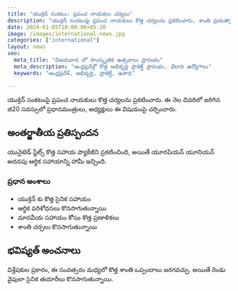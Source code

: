 ```yaml
---
title: "యుక్రెన్ సంకటం: ప్రపంచ నాయకుల చర్యలు"
description: "యుక్రెన్ సంకటంపై ప్రపంచ నాయకులు కొత్త చర్యలను ప్రకటించారు, శాంతి ప్రయత్నాలు కొనసాగుతున్నాయి."
date: 2024-01-05T10:00:00+05:30
image: /images/international-news.jpg
categories: ["international"]
layout: news
seo:
  meta_title: "విజయవాడ లో సాంస్కృతిక ఉత్సవాలు ప్రారంభం"
  meta_description: "ఆంధ్రప్రదేశ్లో కొత్త అభివృద్ధి ప్రాజెక్ట్ ప్రారంభం, వేలాది ఉద్యోగాలు"
  keywords: "ఆంధ్రప్రదేశ్, అభివృద్ధి, ప్రాజెక్ట్, ఉపాధి"

---
```


యుక్రెన్ సంకటంపై ప్రపంచ నాయకులు కొత్త చర్యలను ప్రకటించారు. ఈ నెల చివరిలో జరిగిన జి20 సదస్సులో ప్రధానమంత్రులు, అధ్యక్షులు ఈ విషయంపై చర్చించారు.

## అంతర్జాతీయ ప్రతిస్పందన

యునైటెడ్ స్టేట్స్ కొత్త సహాయ ప్యాకేజీని ప్రకటించింది, అయితే యూరపియన్ యూనియన్ అదనపు ఆర్థిక సహాయాన్ని హామీ ఇచ్చింది.

### ప్రధాన అంశాలు

* యుక్రెన్ కు కొత్త సైనిక సహాయం
* ఆర్థిక పరిశోధనలు కొనసాగుతున్నాయి
* మానవీయ సహాయం కోసం కొత్త ప్రణాళికలు
* శాంతి చర్చలు కొనసాగుతున్నాయి

## భవిష్యత్ అంచనాలు

విశ్లేషకుల ప్రకారం, ఈ సంవత్సరం మధ్యలో కొత్త శాంతి ఒప్పందాలు జరగవచ్చు. అయితే రెండు వైపులా సైనిక తయారీలు కొనసాగుతున్నాయి.
